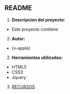 ## README
1. **Descripcion del proyecto:**
  - Este proyecto contiene

2. **Autor:**

  -  (v-apple)

2. **Herramientas utilizadas:**

  - HTML5
  - CSS3
  - Jquery

3. [RECURSOS](assets/images/...)
